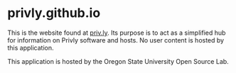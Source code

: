 privly.github.io
================

This is the website found at [priv.ly](https://priv.ly). Its purpose is to act as a simplified hub for information on Privly software and hosts. No user content is hosted by this application.

This application is hosted by the Oregon State University Open Source Lab.
